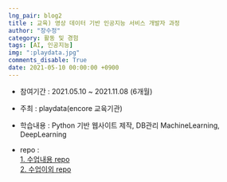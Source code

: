 ```yaml
---
lng_pair: blog2
title : 교육) 영상 데이터 기반 인공지능 서비스 개발자 과정
author: "장수정"
category: 활동 및 경험
tags: [AI, 인공지능]
img: ":playdata.jpg"
comments_disable: True
date: 2021-05-10 00:00:00 +0900
---
```


- 참여기간 : 2021.05.10 ~ 2021.11.08 (6개월)

- 주최 : playdata(encore 교육기관)
    
- 학습내용 :  Python 기반 웹사이트 제작, DB관리
            MachineLearning, DeepLearning

- repo : <br>
<a href="https://github.com/sujeong-jang-creator/playdata" target="_blank">1. 수업내용 repo</a> <br>
<a href="https://github.com/sujeong-jang-creator/Class-review" target="_blank">2. 수업이외 repo</a>